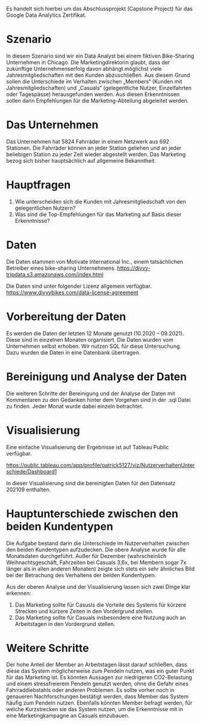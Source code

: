 Es handelt sich hierbei um das Abschlussprojekt (Capstone Project) für das Google Data Analytics Zertifikat. 

# Szenario
In diesem Szenario sind wir ein Data Analyst bei einem fiktiven Bike-Sharing Unternehmen in Chicago. Die Marketingdirektorin glaubt, dass der zukünftige Unternehmenserfolg davon abhängt möglichst viele Jahresmitgliedschaften mit den Kunden abzuschließen. Aus diesem Grund sollen die Unterschiede im Verhalten zwischen „Members“ (Kunden mit Jahresmitgliedschaften) und „Casuals“ (gelegentliche Nutzer, Einzelfahrten oder Tagespässe) herausgefunden werden. Aus diesen Erkenntnissen sollen dann Empfehlungen für die Marketing-Abteilung abgeleitet werden. 

# Das Unternehmen
Das Unternehmen hat 5824 Fahrräder in einem Netzwerk aus 692 Stationen. Die Fahrräder können an jeder Station geliehen und an jeder beliebigen Station zu jeder Zeit wieder abgestellt werden. Das Marketing bezog sich bisher hauptsächlich auf allgemeine Bekanntheit. 

# Hauptfragen
1. Wie unterscheiden sich die Kunden mit Jahresmitgliedschaft von den gelegentlichen Nutzern?
2. Was sind die Top-Empfehlungen für das Marketing auf Basis dieser Erkenntnisse? 

# Daten
Die Daten stammen von Motivate International Inc., einem tatsächlichen Betreiber eines bike-sharing Unternehmens. https://divvy-tripdata.s3.amazonaws.com/index.html 

Die Daten sind unter folgender Lizenz allgemein verfügbar. https://www.divvybikes.com/data-license-agreement 

# Vorbereitung der Daten
Es werden die Daten der letzten 12 Monate genutzt (10.2020 – 09.2021). Diese sind in einzelnen Monaten organisiert. Die Daten wurden vom Unternehmen selbst erhoben. 
Wir nutzen SQL für diese Untersuchung. Dazu wurden die Daten in eine Datenbank übertragen. 

# Bereinigung und Analyse der Daten
Die weiteren Schritte der Bereinigung und der Analyse der Daten mit Kommentaren zu den Gedanken hinter dem Vorgehen sind in der .sql Datei zu finden. Jeder Monat wurde dabei einzeln betrachtet. 

# Visualisierung 
Eine einfache Visualisierung der Ergebnisse ist auf Tableau Public verfügbar. 

https://public.tableau.com/app/profile/patrick5127/viz/NutzerverhaltenUnterschiede/Dashboard1 

In dieser Visualisierung sind die bereinigten Daten für den Datensatz 202109 enthalten.

# Hauptunterschiede zwischen den beiden Kundentypen
Die Aufgabe bestand darin die Unterschiede im Nutzerverhalten zwischen den beiden Kundentypen aufzudecken. Die obere Analyse wurde für alle Monatsdaten durchgeführt. 
Außer für Dezember (wahrscheinlich Weihnachtsgeschäft, Fahrzeiten bei Casuals 3,6x, bei Membern sogar 7x länger als in allen anderen Monaten) zeigte sich stets ein sehr ähnliches Bild bei der Betrachung des Verhaltens der beiden Kundentypen. 

Aus der oberen Analyse und der Visualisierung lassen sich zwei Dinge klar erkennen: 
1. Das Marketing sollte für Casusls die Vorteile des Systems für kürzere Strecken und kürzere Zeiten in den Vordergrund stellen.
2. Das Marketing sollte für Casuals insbesondere eine Nutzung auch an Arbeitstagen in den Vordergrund stellen. 

# Weitere Schritte 
Der hohe Anteil der Member an Arbeitstagen lässt darauf schließen, dass diese das System möglicherweise zum Pendeln nutzen, was ein guter Punkt für das Marketing ist. Es könnten Aussagen zur niedrigeren CO2-Belastung und einem stressfreierem Pendeln genutzt werden, ohne die Gefahr eines Fahrraddiebstahls oder anderen Problemen. Es sollte vorher noch in genaueren Nachforschungen bestätigt werden, dass Member das System häufig zum Pendeln nutzen.
Ebenfalls könnten Member befragt werden, für welche Kurzstrecken sie das System nutzen, um die Erkenntnisse mit in eine Marketingkampagne an Casuals einzubauen. 
